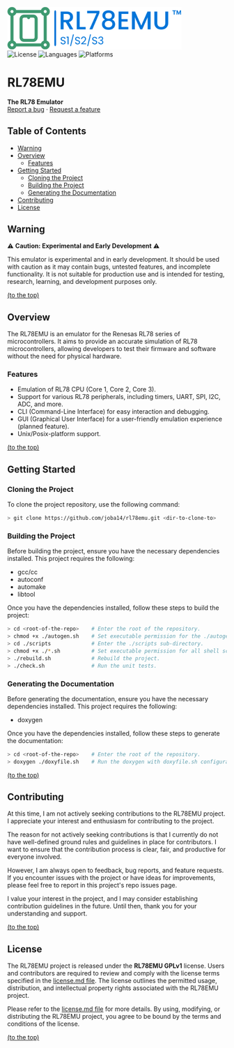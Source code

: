 
<a href="https://github.com/joba14/rl78emu"><img src="./logo.svg" alt="Logo" width="400"></a><br>
![License](https://img.shields.io/badge/license-RL78EMU_GPLv1-brightgreen.svg?style=for-the-badge)
![Languages](https://img.shields.io/badge/languages-C-brightgreen.svg?style=for-the-badge)
![Platforms](https://img.shields.io/badge/platforms-Linux-brightgreen.svg?style=for-the-badge)
<br>


# RL78EMU
**The RL78 Emulator**<br>[Report a bug](https://github.com/joba14/rl78emu/issues/new) · [Request a feature](https://github.com/joba14/rl78emu/issues/new)


## Table of Contents
- [Warning](#warning)
- [Overview](#overview)
	- [Features](#features)
- [Getting Started](#getting-started)
	- [Cloning the Project](#cloning-the-project)
	- [Building the Project](#building-the-project)
	- [Generating the Documentation](#generating-the-documentation)
- [Contributing](#contributing)
- [License](#license)


## Warning
⚠️ **Caution: Experimental and Early Development** ⚠️

This emulator is experimental and in early development. It should be used with caution as it may contain bugs, untested features, and incomplete functionality. It is not suitable for production use and is intended for testing, research, learning, and development purposes only.

[(to the top)](#rl78emu)


## Overview
The RL78EMU is an emulator for the Renesas RL78 series of microcontrollers. It aims to provide an accurate simulation of RL78 microcontrollers, allowing developers to test their firmware and software without the need for physical hardware.

### Features
- Emulation of RL78 CPU (Core 1, Core 2, Core 3).
- Support for various RL78 peripherals, including timers, UART, SPI, I2C, ADC, and more.
- CLI (Command-Line Interface) for easy interaction and debugging.
- GUI (Graphical User Interface) for a user-friendly emulation experience (planned feature).
- Unix/Posix-platform support.

[(to the top)](#rl78emu)


## Getting Started

### Cloning the Project
To clone the project repository, use the following command:
```sh
> git clone https://github.com/joba14/rl78emu.git <dir-to-clone-to>
```

### Building the Project
Before building the project, ensure you have the necessary dependencies installed. This project requires the following:
- gcc/cc
- autoconf
- automake
- libtool

Once you have the dependencies installed, follow these steps to build the project:
```sh
> cd <root-of-the-repo>    # Enter the root of the repository.
> chmod +x ./autogen.sh    # Set executable permission for the ./autogen.sh script.
> cd ./scripts             # Enter the ./scripts sub-directory.
> chmod +x ./*.sh          # Set executable permission for all shell scripts in scripts dir.
> ./rebuild.sh             # Rebuild the project.
> ./check.sh               # Run the unit tests.
```

### Generating the Documentation
Before generating the documentation, ensure you have the necessary dependencies installed. This project requires the following:
- doxygen

Once you have the dependencies installed, follow these steps to generate the documentation:
```sh
> cd <root-of-the-repo>    # Enter the root of the repository.
> doxygen ./doxyfile.sh    # Run the doxygen with doxyfile.sh configuration.
```

[(to the top)](#rl78emu)


## Contributing
At this time, I am not actively seeking contributions to the RL78EMU project. I appreciate your interest and enthusiasm for contributing to the project.

The reason for not actively seeking contributions is that I currently do not have well-defined ground rules and guidelines in place for contributors. I want to ensure that the contribution process is clear, fair, and productive for everyone involved.

However, I am always open to feedback, bug reports, and feature requests. If you encounter issues with the project or have ideas for improvements, please feel free to report in this project's repo issues page.

I value your interest in the project, and I may consider establishing contribution guidelines in the future. Until then, thank you for your understanding and support.

[(to the top)](#rl78emu)


## License
The RL78EMU project is released under the **RL78EMU GPLv1** license. Users and contributors are required to review and comply with the license terms specified in the [license.md file](./license.md). The license outlines the permitted usage, distribution, and intellectual property rights associated with the RL78EMU project.

Please refer to the [license.md file](./license.md) for more details. By using, modifying, or distributing the RL78EMU project, you agree to be bound by the terms and conditions of the license.

[(to the top)](#rl78emu)
